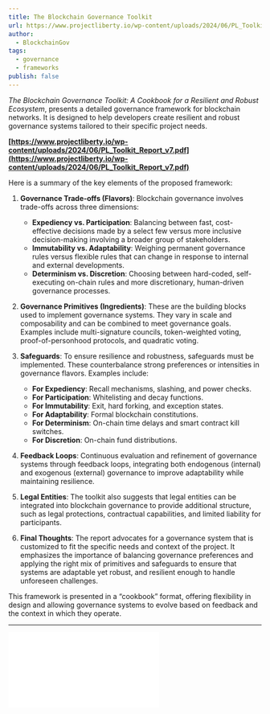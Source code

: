 ```yaml
---
title: The Blockchain Governance Toolkit
url: https://www.projectliberty.io/wp-content/uploads/2024/06/PL_Toolkit_Report_v7.pdf
author:
  - BlockchainGov
tags:
  - governance
  - frameworks
publish: false
---
```


*The Blockchain Governance Toolkit: A Cookbook for a Resilient and Robust Ecosystem*, presents a detailed governance framework for blockchain networks. It is designed to help developers create resilient and robust governance systems tailored to their specific project needs. 

**[https://www.projectliberty.io/wp-content/uploads/2024/06/PL_Toolkit_Report_v7.pdf](https://www.projectliberty.io/wp-content/uploads/2024/06/PL_Toolkit_Report_v7.pdf)**

Here is a summary of the key elements of the proposed framework:

1. **Governance Trade-offs (Flavors)**: 
   Blockchain governance involves trade-offs across three dimensions: 
   - **Expediency vs. Participation**: Balancing between fast, cost-effective decisions made by a select few versus more inclusive decision-making involving a broader group of stakeholders.
   - **Immutability vs. Adaptability**: Weighing permanent governance rules versus flexible rules that can change in response to internal and external developments.
   - **Determinism vs. Discretion**: Choosing between hard-coded, self-executing on-chain rules and more discretionary, human-driven governance processes.

2. **Governance Primitives (Ingredients)**: 
   These are the building blocks used to implement governance systems. They vary in scale and composability and can be combined to meet governance goals. Examples include multi-signature councils, token-weighted voting, proof-of-personhood protocols, and quadratic voting.

3. **Safeguards**: 
   To ensure resilience and robustness, safeguards must be implemented. These counterbalance strong preferences or intensities in governance flavors. Examples include:
   - **For Expediency**: Recall mechanisms, slashing, and power checks.
   - **For Participation**: Whitelisting and decay functions.
   - **For Immutability**: Exit, hard forking, and exception states.
   - **For Adaptability**: Formal blockchain constitutions.
   - **For Determinism**: On-chain time delays and smart contract kill switches.
   - **For Discretion**: On-chain fund distributions.

4. **Feedback Loops**: 
   Continuous evaluation and refinement of governance systems through feedback loops, integrating both endogenous (internal) and exogenous (external) governance to improve adaptability while maintaining resilience.

5. **Legal Entities**: 
   The toolkit also suggests that legal entities can be integrated into blockchain governance to provide additional structure, such as legal protections, contractual capabilities, and limited liability for participants.

6. **Final Thoughts**: 
   The report advocates for a governance system that is customized to fit the specific needs and context of the project. It emphasizes the importance of balancing governance preferences and applying the right mix of primitives and safeguards to ensure that systems are adaptable yet robust, and resilient enough to handle unforeseen challenges. 

This framework is presented in a “cookbook” format, offering flexibility in design and allowing governance systems to evolve based on feedback and the context in which they operate.

---

![](attachments/PL_Toolkit_Report_v7.pdf)